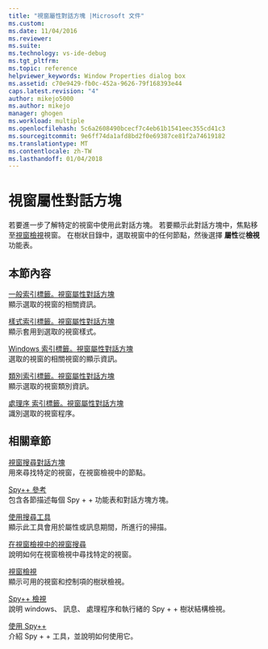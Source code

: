 ```yaml
---
title: "視窗屬性對話方塊 |Microsoft 文件"
ms.custom: 
ms.date: 11/04/2016
ms.reviewer: 
ms.suite: 
ms.technology: vs-ide-debug
ms.tgt_pltfrm: 
ms.topic: reference
helpviewer_keywords: Window Properties dialog box
ms.assetid: c70e9429-fb0c-452a-9626-79f168393e44
caps.latest.revision: "4"
author: mikejo5000
ms.author: mikejo
manager: ghogen
ms.workload: multiple
ms.openlocfilehash: 5c6a2608490bcecf7c4eb61b1541eec355cd41c3
ms.sourcegitcommit: 9e6ff74da1afd8bd2f0e69387ce81f2a74619182
ms.translationtype: MT
ms.contentlocale: zh-TW
ms.lasthandoff: 01/04/2018
---
```

# <a name="window-properties-dialog-box"></a>視窗屬性對話方塊
若要進一步了解特定的視窗中使用此對話方塊。 若要顯示此對話方塊中，焦點移至[視窗檢視](../debugger/windows-view.md)視窗。 在樹狀目錄中，選取視窗中的任何節點，然後選擇 **屬性**從**檢視**功能表。  
  
## <a name="in-this-section"></a>本節內容  
 [一般索引標籤。視窗屬性對話方塊](../debugger/general-tab-window-properties-dialog-box.md)  
 顯示選取的視窗的相關資訊。  
  
 [樣式索引標籤。視窗屬性對話方塊](../debugger/styles-tab-window-properties-dialog-box.md)  
 顯示套用到選取的視窗樣式。  
  
 [Windows 索引標籤。視窗屬性對話方塊](../debugger/windows-tab-window-properties-dialog-box.md)  
 選取的視窗的相關視窗的顯示資訊。  
  
 [類別索引標籤。視窗屬性對話方塊](../debugger/class-tab-window-properties-dialog-box.md)  
 顯示選取的視窗類別資訊。  
  
 [處理序 索引標籤。視窗屬性對話方塊](../debugger/process-tab-window-properties-dialog-box.md)  
 識別選取的視窗程序。  
  
## <a name="related-sections"></a>相關章節  
 [視窗搜尋對話方塊](../debugger/window-search-dialog-box.md)  
 用來尋找特定的視窗，在視窗檢視中的節點。  
  
 [Spy++ 參考](../debugger/spy-increment-reference.md)  
 包含各節描述每個 Spy + + 功能表和對話方塊方塊。  
  
 [使用搜尋工具](../debugger/how-to-use-the-finder-tool.md)  
 顯示此工具會用於屬性或訊息期間，所進行的掃描。  
  
 [在視窗檢視中的視窗搜尋](../debugger/how-to-search-for-a-window-in-windows-view.md)  
 說明如何在視窗檢視中尋找特定的視窗。  
  
 [視窗檢視](../debugger/windows-view.md)  
 顯示可用的視窗和控制項的樹狀檢視。  
  
 [Spy++ 檢視](../debugger/spy-increment-views.md)  
 說明 windows、 訊息、 處理程序和執行緒的 Spy + + 樹狀結構檢視。  
  
 [使用 Spy++](../debugger/using-spy-increment.md)  
 介紹 Spy + + 工具，並說明如何使用它。